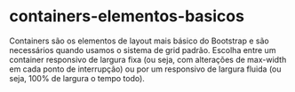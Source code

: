 # containers-elementos-basicos
Containers são os elementos de layout mais básico do Bootstrap e são necessários quando usamos o sistema de grid padrão. Escolha entre um container responsivo de largura fixa (ou seja, com alterações de max-width em cada ponto de interrupção) ou por um responsivo de largura fluida (ou seja, 100% de largura o tempo todo).

